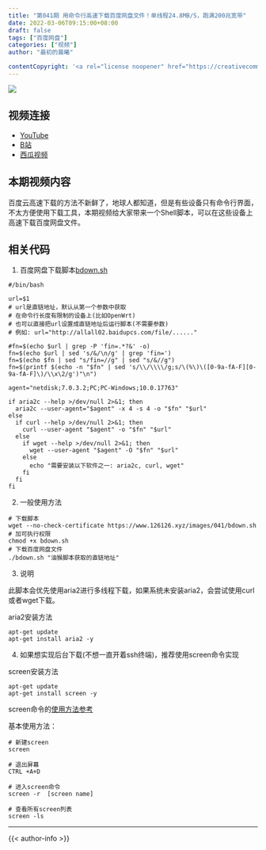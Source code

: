 ```yaml
---
title: "第041期 用命令行高速下载百度网盘文件！单线程24.8MB/S，跑满200兆宽带"
date: 2022-03-06T09:15:00+08:00
draft: false
tags: ["百度网盘"]
categories: ["视频"]
author: "最初的晨曦"

contentCopyright: '<a rel="license noopener" href="https://creativecommons.org/licenses/by-nc-sa/4.0/deed.zh" target="_blank">本文章采用 CC BY-NC-SA 4.0 许可协议</a>'
---
```


![](../../images/041/0.jpg)
	
## 视频连接
- [YouTube](https://www.youtube.com/watch?v=ExlWmjM08ew)
- [B站](https://www.bilibili.com/video/BV1jL4y1u7ba/)
- [西瓜视频](https://www.ixigua.com/7071818903760044574)

## 本期视频内容

百度云高速下载的方法不新鲜了，地球人都知道，但是有些设备只有命令行界面，不太方便使用下载工具，本期视频给大家带来一个Shell脚本，可以在这些设备上高速下载百度网盘文件。

## 相关代码

1. 百度网盘下载脚本[bdown.sh](../../images/041/bdown.sh)

```shell
#/bin/bash

url=$1
# url是直链地址，默认从第一个参数中获取
# 在命令行长度有限制的设备上(比如OpenWrt)
# 也可以直接把url设置成直链地址后运行脚本(不需要参数)
# 例如: url="http://allall02.baidupcs.com/file/......"

#fn=$(echo $url | grep -P 'fin=.*?&' -o)
fn=$(echo $url | sed 's/&/\n/g' | grep 'fin=')
fn=$(echo $fn | sed "s/fin=//g" | sed "s/&//g")
fn=$(printf $(echo -n "$fn" | sed 's/\\/\\\\/g;s/\(%\)\([0-9a-fA-F][0-9a-fA-F]\)/\\x\2/g')"\n")

agent="netdisk;7.0.3.2;PC;PC-Windows;10.0.17763"

if aria2c --help >/dev/null 2>&1; then
  aria2c --user-agent="$agent" -x 4 -s 4 -o "$fn" "$url"
else
  if curl --help >/dev/null 2>&1; then
    curl --user-agent "$agent" -o "$fn" "$url"
  else
    if wget --help >/dev/null 2>&1; then
      wget --user-agent "$agent" -O "$fn" "$url"
    else
      echo "需要安装以下软件之一: aria2c, curl, wget"
    fi
  fi
fi
```

2. 一般使用方法

```shell
# 下载脚本
wget --no-check-certificate https://www.126126.xyz/images/041/bdown.sh
# 加可执行权限
chmod +x bdown.sh
# 下载百度网盘文件
./bdown.sh "油猴脚本获取的直链地址"
```

3. 说明

此脚本会优先使用aria2进行多线程下载，如果系统未安装aria2，会尝试使用curl或者wget下载。

aria2安装方法

```shell
apt-get update
apt-get install aria2 -y
```

4. 如果想实现后台下载(不想一直开着ssh终端)，推荐使用screen命令实现

screen安装方法

```shell
apt-get update
apt-get install screen -y
```

screen命令的[使用方法参考](https://handerfly.github.io/linux/2019/03/31/Screan%E5%91%BD%E4%BB%A4%E7%9A%84%E4%BD%BF%E7%94%A8/)

基本使用方法：

```shell
# 新建screen
screen

# 退出屏幕
CTRL +A+D

# 进入screen命令
screen -r  [screen name]

# 查看所有screen列表
screen -ls
```


---

{{< author-info >}}